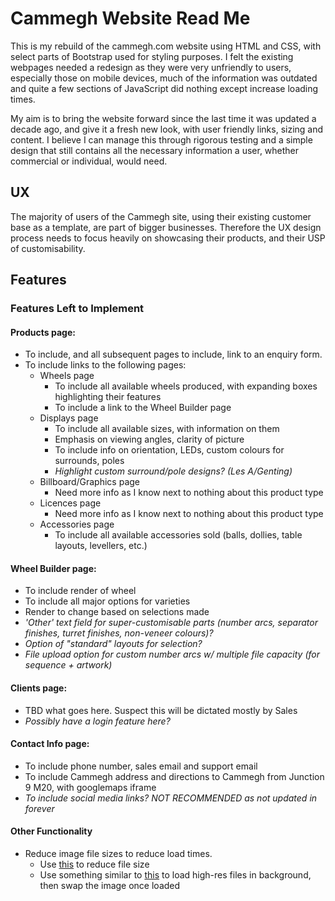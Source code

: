 # Cammegh Website Read Me

This is my rebuild of the cammegh.com website using HTML and CSS, with select parts of Bootstrap used for styling purposes. I felt the existing webpages needed a redesign as they were very unfriendly to users, especially those on mobile devices, much of the information was outdated and quite a few sections of JavaScript did nothing except increase loading times.

My aim is to bring the website forward since the last time it was updated a decade ago, and give it a fresh new look, with user friendly links, sizing and content. I believe I can manage this through rigorous testing and a simple design that still contains all the necessary information a user, whether commercial or individual, would need.

## UX

The majority of users of the Cammegh site, using their existing customer base as a template, are part of bigger businesses. Therefore the UX design process needs to focus heavily on showcasing their products, and their USP of customisability.

## Features

### Features Left to Implement

#### Products page:
- To include, and all subsequent pages to include, link to an enquiry form.
- To include links to the following pages:
    - Wheels page
        - To include all available wheels produced, with expanding boxes highlighting their features
        - To include a link to the Wheel Builder page
    - Displays page
        - To include all available sizes, with information on them
        - Emphasis on viewing angles, clarity of picture
        - To include info on orientation, LEDs, custom colours for surrounds, poles
        - *Highlight custom surround/pole designs? (Les A/Genting)*
    - Billboard/Graphics page
        - Need more info as I know next to nothing about this product type
    - Licences page
        - Need more info as I know next to nothing about this product type
    - Accessories page
        - To include all available accessories sold (balls, dollies, table layouts, levellers, etc.)

#### Wheel Builder page:
- To include render of wheel
- To include all major options for varieties
- Render to change based on selections made
- *'Other' text field for super-customisable parts (number arcs, separator finishes, turret finishes, non-veneer colours)?*
- *Option of "standard" layouts for selection?*
- *File upload option for custom number arcs w/ multiple file capacity (for sequence + artwork)*

#### Clients page:
- TBD what goes here. Suspect this will be dictated mostly by Sales
- *Possibly have a login feature here?*

#### Contact Info page:
- To include phone number, sales email and support email
- To include Cammegh address and directions to Cammegh from Junction 9 M20, with googlemaps iframe
- *To include social media links? NOT RECOMMENDED as not updated in forever*

#### Other Functionality
- Reduce image file sizes to reduce load times.
    - Use [this](http://compressimage.toolur.com/) to reduce file size
    - Use something similar to [this](https://stackoverflow.com/questions/27934548/load-a-low-res-background-image-first-then-a-high-res-one) to load high-res files in background, then swap the image once loaded